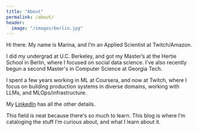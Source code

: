```yaml
---
title: "About"
permalink: /about/
header: 
  image: "/images/berlin.jpg"
---
```


Hi there. My name is Marina, and I’m an Applied Scientist at Twitch/Amazon. 

I did my undergrad at U.C. Berkeley, and got my Master’s at the Hertie School in Berlin, where I focused on social data science. 
I've also recently begun a second Master's in Computer Science at Georgia Tech.

I spent a few years working in ML at Coursera, and now at Twitch, where I focus on building production systems in diverse domains, working with LLMs, and MLOps/infrastructure.

My [LinkedIn](https://www.linkedin.com/in/marina-wyss/) has all the other details.

This field is neat because there's so much to learn. This blog is where I’m cataloging the stuff I’m curious about, and what I learn about it.
